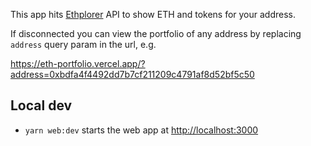 This app hits [Ethplorer](https://ethplorer.io/) API to show ETH and tokens for your address.

If disconnected you can view the portfolio of any address by replacing `address` query param in the url, e.g.

https://eth-portfolio.vercel.app/?address=0xbdfa4f4492dd7b7cf211209c4791af8d52bf5c50

## Local dev

- `yarn web:dev` starts the web app at [http://localhost:3000](http://localhost:3000)
